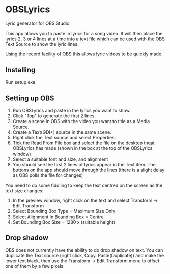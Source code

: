 # OBSLyrics
Lyric generator for OBS Studio

This app allows you to paste in lyrics for a song video. It will then place the lyrics 2, 3 or 4 lines at a time into a text file which can be used with the OBS Text Source to show the lyric lines.

Using the record facility of OBS this allows lyric videos to be quickly made.

## Installing

Run setup.exe

## Setting up OBS

1. Run OBSLyrics and paste in the lyrics you want to show. 
2. Click "Top" to generate the first 2 lines.
3. Create a scene in OBS with the video you want to title as a Media Source.
4. Create a Text(GDI+) source in the same scene.
5. Right click the Text source and select Properties.
6. Tick the Read From File box and select the file on the desktop thqat OBSLyrics has made (shown in the box at the top of the OBSLyrics window)
7. Select a suitable font and size, and alignment
8. You should see the first 2 lines of lyrics appear in the Text item. The buttons on the app should move through the lines (there is a slight delay as OBS polls the file for changes)

You need to do some fiddling to keep the text centred on the screen as the text size changes:

1. In the preview window, right click on the text and select Transform -> Edit Transform
2. Select Bounding Box Type = Maximum Size Only
3. Select Alignment In Bounding Box = Centre
4. Set Bounding Box Size = 1280 x (suitable height)




## Drop shadow
OBS does not currently have the ability to do drop shadow on text.
You can duplicate the Text source (right click, Copy, Paste(Duplicate)) and make the lower text black, then use the Transform -> Edit Transform menu to offset one of them by a few pixels.
